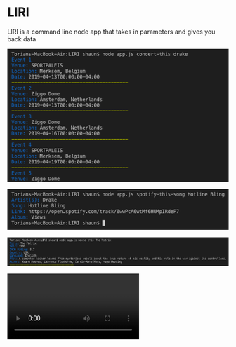 # LIRI
LIRI is a command line node app that takes in parameters and gives you back data

![Alt text](resources/screenshots/Concert-This.png?raw=true "Optional Title")

![Alt text](resources/screenshots/Spotify-This.png?raw=true "Optional Title")

![Alt text](resources/screenshots/Movie-This.png?raw=true "Optional Title")

![Alt text](resources/screenshots/do-what-it-says.mov?raw=true "Optional Title")
